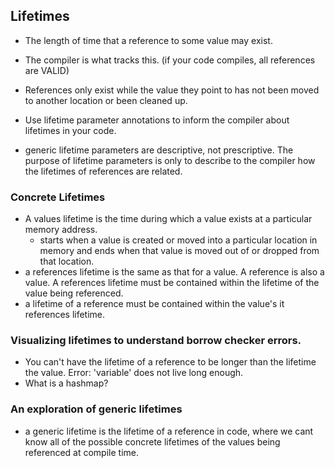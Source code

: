 ## Lifetimes
- The length of time that a reference to some value may exist.
- The compiler is what tracks this. (if your code compiles, all references are VALID)
- References only exist while the value they point to has not been moved to another location or been cleaned up.

- Use lifetime parameter annotations to inform the compiler about lifetimes in your code.
- generic lifetime parameters are descriptive, not prescriptive. The purpose of lifetime parameters is only to describe to the compiler how the lifetimes of references are related.

### Concrete Lifetimes
- A values lifetime is the time during which a value exists at a particular memory address.
    - starts when a value is created or moved into a particular location in memory and ends when that value is moved out of or dropped from that location.
- a references lifetime is the same as that for a value. A reference is also a value. A references lifetime must be contained within the lifetime of the value being referenced.
- a lifetime of a reference must be contained within the value's it references lifetime.

### Visualizing lifetimes to understand borrow checker errors.
- You can't have the lifetime of a reference to be longer than the lifetime the value. Error: 'variable' does not live long enough.
- What is a hashmap?

### An exploration of generic lifetimes
- a generic lifetime is the lifetime of a reference in code, where we cant know all of the possible concrete lifetimes of the values being referenced at compile time.